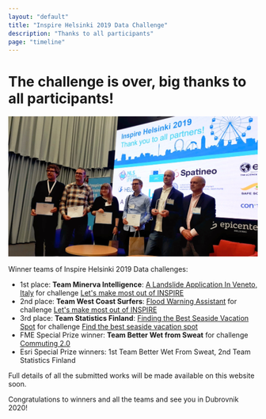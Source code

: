 ```yaml
---
layout: "default"
title: "Inspire Helsinki 2019 Data Challenge"
description: "Thanks to all participants"
page: "timeline"
---
```

# The challenge is over, big thanks to all participants!

![Happy winners](images/challenge_winners.jpg "Challenge winners")

Winner teams of Inspire Helsinki 2019 Data challenges:

* 1st place: **Team Minerva Intelligence**: [A Landslide Application In Veneto, Italy](https://map.italy.minervageohazards.com) for challenge [Let's make most out of INSPIRE](./mostOutOfINSPIRE.html)
* 2nd place: **Team West Coast Surfers**: [Flood Warning Assistant](https://safe-inspire.s3.eu-west-2.amazonaws.com/datachallenge/www/index.html) for challenge [Let's make most out of INSPIRE](./mostOutOfINSPIRE.html)
* 3rd place: **Team Statistics Finland**: [Finding the Best
Seaside Vacation Spot](https://storymaps.arcgis.com/stories/8db3937801df4a028189f01290cfad41) for challenge [Find the best seaside vacation spot](./seasideVacationSpot.html)
* FME Special Prize winner: **Team Better Wet from Sweat** for challenge [Commuting 2.0](./commuting20.html)
* Esri Special Prize winners: 1st Team Better Wet From Sweat, 2nd Team Statistics Finland

Full details of all the submitted works will be made available on this website soon.

Congratulations to winners and all the teams and see you in Dubrovnik 2020!
